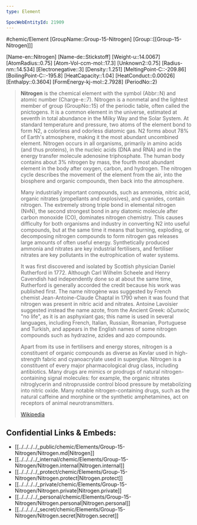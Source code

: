 ```yaml
---
type: Element

SpocWebEntityId: 21909
---
```


#chemic/Element 
[GroupName::Group-15-Nitrogen]
[Group::[[Group-15-Nitrogen]]]


[Name-en::Nitrogen]
[Name-de::Stickstoff]
[Weight-u::14.0067]
[AtomRadius::0.75]
[Atom-Vol-ccm-mol::17.3]
[Unknown2::0.75]
[Radius-nm::14.534]
[Electronegative::3]
[Density::1.251]
[MeltingPoint-C::-209.86]
[BoilingPoint-C::-195.8]
[HeatCapacity::1.04]
[HeatConduct::0.00026]
[Enthalpy::0.3604]
[FormEnergy-kj-mol::2.7928]
(PeriodNo::2)



> **Nitrogen** is the chemical element with the symbol (Abbr::N) and atomic number (Charge-e::7). Nitrogen is a nonmetal and the lightest member of group (GroupNo::15) of the periodic table, often called the pnictogens. It is a common element in the universe, estimated at seventh in total abundance in the Milky Way and the Solar System. At standard temperature and pressure, two atoms of the element bond to form N2, a colorless and odorless diatomic gas. N2 forms about 78% of Earth's atmosphere, making it the most abundant uncombined element. Nitrogen occurs in all organisms, primarily in amino acids (and thus proteins), in the nucleic acids (DNA and RNA) and in the energy transfer molecule adenosine triphosphate. The human body contains about 3% nitrogen by mass, the fourth most abundant element in the body after oxygen, carbon, and hydrogen. The nitrogen cycle describes the movement of the element from the air, into the biosphere and organic compounds, then back into the atmosphere. 
>
> Many industrially important compounds, such as ammonia, nitric acid, organic nitrates (propellants and explosives), and cyanides, contain nitrogen. The extremely strong triple bond in elemental nitrogen (N≡N), the second strongest bond in any diatomic molecule after carbon monoxide (CO), dominates nitrogen chemistry. This causes difficulty for both organisms and industry in converting N2 into useful compounds, but at the same time it means that burning, exploding, or decomposing nitrogen compounds to form nitrogen gas releases large amounts of often useful energy. Synthetically produced ammonia and nitrates are key industrial fertilisers, and fertiliser nitrates are key pollutants in the eutrophication of water systems.
>
> It was first discovered and isolated by Scottish physician Daniel Rutherford in 1772. Although Carl Wilhelm Scheele and Henry Cavendish had independently done so at about the same time, Rutherford is generally accorded the credit because his work was published first. The name nitrogène was suggested by French chemist Jean-Antoine-Claude Chaptal in 1790 when it was found that nitrogen was present in nitric acid and nitrates. Antoine Lavoisier suggested instead the name azote, from the Ancient Greek: ἀζωτικός "no life", as it is an asphyxiant gas; this name is used in several languages, including French, Italian, Russian, Romanian, Portuguese and Turkish, and appears in the English names of some nitrogen compounds such as hydrazine, azides and azo compounds.
>
> Apart from its use in fertilisers and energy stores, nitrogen is a constituent of organic compounds as diverse as Kevlar used in high-strength fabric and cyanoacrylate used in superglue. Nitrogen is a constituent of every major pharmacological drug class, including antibiotics. Many drugs are mimics or prodrugs of natural nitrogen-containing signal molecules: for example, the organic nitrates nitroglycerin and nitroprusside control blood pressure by metabolizing into nitric oxide. Many notable nitrogen-containing drugs, such as the natural caffeine and morphine or the synthetic amphetamines, act on receptors of animal neurotransmitters.
>
> [Wikipedia](https://en.wikipedia.org/wiki/Nitrogen)

## Confidential Links & Embeds: 
- [[../../../../_public/chemic/Elements/Group-15-Nitrogen/Nitrogen.md|Nitrogen]] 
- [[../../../../_internal/chemic/Elements/Group-15-Nitrogen/Nitrogen.internal|Nitrogen.internal]] 
- [[../../../../_protect/chemic/Elements/Group-15-Nitrogen/Nitrogen.protect|Nitrogen.protect]] 
- [[../../../../_private/chemic/Elements/Group-15-Nitrogen/Nitrogen.private|Nitrogen.private]] 
- [[../../../../_personal/chemic/Elements/Group-15-Nitrogen/Nitrogen.personal|Nitrogen.personal]] 
- [[../../../../_secret/chemic/Elements/Group-15-Nitrogen/Nitrogen.secret|Nitrogen.secret]] 
